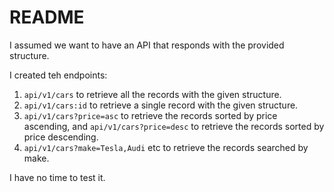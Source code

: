 # README

I assumed we want to have an API that responds with the provided structure.

I created teh endpoints:
1. `api/v1/cars` to retrieve all the records with the given structure.
2. `api/v1/cars:id` to retrieve a single record with the given structure.
3. `api/v1/cars?price=asc` to retrieve the records sorted by price ascending, and `api/v1/cars?price=desc` to retrieve the records sorted by price descending.
4. `api/v1/cars?make=Tesla,Audi` etc to retrieve the records searched by make.

I have no time to test it.

